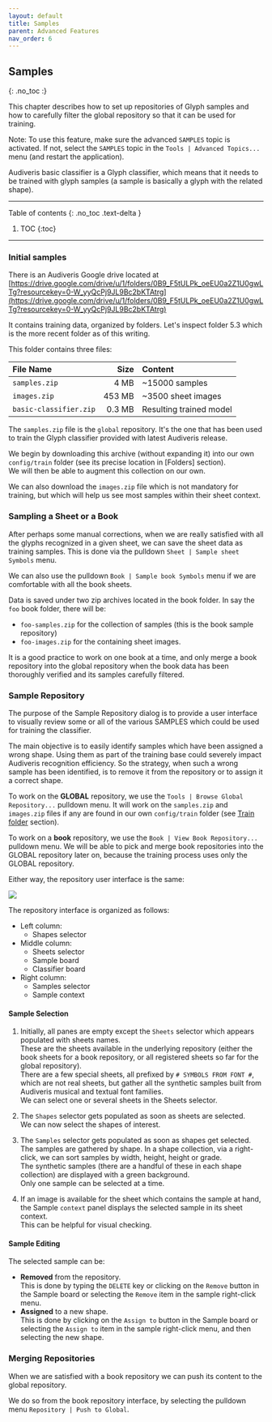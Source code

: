 ```yaml
---
layout: default
title: Samples
parent: Advanced Features
nav_order: 6
---
```

## Samples
{: .no_toc :}

This chapter describes how to set up repositories of Glyph samples and how to carefully filter the
global repository so that it can be used for training.

Note: To use this feature, make sure the advanced `SAMPLES` topic is activated.
If not, select the `SAMPLES` topic in the `Tools | Advanced Topics...` menu
(and restart the application).

Audiveris basic classifier is a Glyph classifier, which means that it needs to be trained with
glyph samples (a sample is basically a glyph with the related shape).

---
Table of contents
{: .no_toc .text-delta }

1. TOC
{:toc}
---
### Initial samples

There is an Audiveris Google drive located at
[https://drive.google.com/drive/u/1/folders/0B9_F5tULPk_oeEU0a2Z1U0gwLTg?resourcekey=0-W_yyQcPj9JL9Bc2bKTAtrg](https://drive.google.com/drive/u/1/folders/0B9_F5tULPk_oeEU0a2Z1U0gwLTg?resourcekey=0-W_yyQcPj9JL9Bc2bKTAtrg)

It contains training data, organized by folders.
Let's inspect folder 5.3 which is the more recent folder as of this writing.
 
This folder contains three files:

| File Name              | Size     | Content                 |
| :--------------------- | -------: | :---------------------- |
| `samples.zip`          |  4 MB    | ~15000 samples          |
| `images.zip`           | 453 MB   | ~3500 sheet images      |
| `basic-classifier.zip` | 0.3 MB   | Resulting trained model |

The `samples.zip` file is the `global` repository.
It's the one that has been used to train the Glyph classifier provided with
latest Audiveris release.

We begin by downloading this archive (without expanding it) into our own `config/train` folder
(see its precise location in [Folders] section).  
We will then be able to augment this collection on our own.

We can also download the `images.zip` file which is not mandatory for training, but which will
help us see most samples within their sheet context.

### Sampling a Sheet or a Book

After perhaps some manual corrections, when we are really satisfied with all the glyphs recognized
in a given sheet, we can save the sheet data as training samples.
This is done via the pulldown `Sheet | Sample sheet Symbols` menu.

We can also use the pulldown `Book | Sample book Symbols` menu if we are comfortable with all the
book sheets.

Data is saved under two zip archives located in the book folder.
In say the `foo` book folder, there will be:
* `foo-samples.zip` for the collection of samples (this is the book sample repository)
* `foo-images.zip` for the containing sheet images.

It is a good practice to work on one book at a time, and only merge a book repository into the
global repository when the book data has been thoroughly verified and its samples carefully filtered.

### Sample Repository

The purpose of the Sample Repository dialog is to provide a user interface to visually review some
or all of the various SAMPLES which could be used for training the classifier.

The main objective is to easily identify samples which have been assigned a wrong shape.
Using them as part of the training base could severely impact Audiveris recognition efficiency.
So the strategy, when such a wrong sample has been identified, is to remove it from the
repository or to assign it a correct shape.

To work on the **GLOBAL** repository, we use the `Tools | Browse Global Repository...` pulldown menu.
It will work on the `samples.zip` and `images.zip` files if any are found in our own `config/train`
folder (see [Train folder](../folders/essential.md#train-folder) section).

To work on a **book** repository, we use the `Book | View Book Repository...` pulldown menu.
We will be able to pick and merge book repositories into the GLOBAL repository later on,
because the training process uses only the GLOBAL repository.

Either way, the repository user interface is the same:

![](../assets/images/global_repository.png)

The repository interface is organized as follows:
* Left column:
  * Shapes selector
* Middle column:
  * Sheets selector
  * Sample board
  * Classifier board
* Right column:
  * Samples selector
  * Sample context

#### Sample Selection

1. Initially, all panes are empty except the `Sheets` selector which appears populated with
  sheets names.  
  These are the sheets available in the underlying repository (either the book sheets for a book
  repository, or all registered sheets so far for the global repository).  
  There are a few special sheets, all prefixed by `# SYMBOLS FROM FONT #`, which are not real sheets,
  but gather all the synthetic samples built from Audiveris musical and textual font families.  
  We can select one or several sheets in the Sheets selector.

2. The `Shapes` selector gets populated as soon as sheets are selected.  
We can now select the shapes of interest.

3. The `Samples` selector gets populated as soon as shapes get selected.  
  The samples are gathered by shape.
  In a shape collection, via a right-click, we can sort samples by width, height, height or grade.  
  The synthetic samples (there are a handful of these in each shape collection) are displayed with a
  green background.  
  Only one sample can be selected at a time.

4. If an image is available for the sheet which contains the sample at hand, the Sample `context`
  panel displays the selected sample in its sheet context.  
  This can be helpful for visual checking.

#### Sample Editing

The selected sample can be:
* **Removed** from the repository.  
  This is done by typing the `DELETE` key or clicking on the `Remove` button in the Sample board
  or selecting the `Remove` item in the sample right-click menu.
* **Assigned** to a new shape.  
  This is done by clicking on the `Assign to` button in the Sample board or selecting the
  `Assign to` item in the sample right-click menu, and then selecting the new shape.

### Merging Repositories

When we are satisfied with a book repository we can push its content to the global repository.

We do so from the book repository interface, by selecting the pulldown menu
`Repository | Push to Global`.
